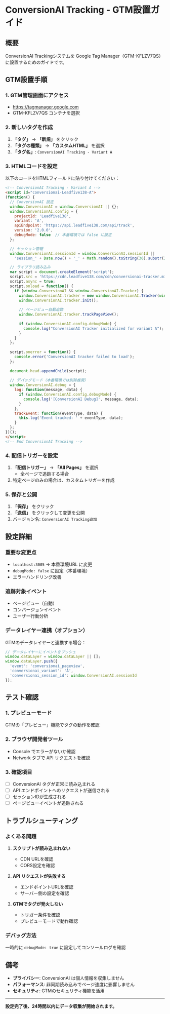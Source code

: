 # ConversionAI Tracking - GTM設置ガイド

## 概要

ConversionAI Trackingシステムを Google Tag Manager（GTM-KFLZV7QS）に設置するためのガイドです。

## GTM設置手順

### 1. GTM管理画面にアクセス
- https://tagmanager.google.com
- GTM-KFLZV7QS コンテナを選択

### 2. 新しいタグを作成
1. **「タグ」** → **「新規」** をクリック
2. **「タグの種類」** → **「カスタムHTML」** を選択
3. **「タグ名」**: `ConversionAI Tracking - Variant A`

### 3. HTMLコードを設定

以下のコードをHTMLフィールドに貼り付けてください：

```html
<!-- ConversionAI Tracking - Variant A -->
<script id="conversionai-Leadfive138-A">
(function() {
  // ConversionAI 設定
  window.ConversionAI = window.ConversionAI || {};
  window.ConversionAI.config = {
    projectId: 'Leadfive138',
    variant: 'A',
    apiEndpoint: 'https://api.leadfive138.com/api/track',
    version: '2.0.0',
    debugMode: false  // 本番環境では false に設定
  };

  // セッション管理
  window.ConversionAI.sessionId = window.ConversionAI.sessionId || 
    'session_' + Date.now() + '_' + Math.random().toString(36).substr(2, 9);

  // ライブラリ読み込み
  var script = document.createElement('script');
  script.src = 'https://cdn.leadfive138.com/cdn/conversionai-tracker.min.js';
  script.async = true;
  script.onload = function() {
    if (window.ConversionAI && window.ConversionAI.Tracker) {
      window.ConversionAI.tracker = new window.ConversionAI.Tracker(window.ConversionAI.config);
      window.ConversionAI.tracker.init();
      
      // ページビュー自動追跡
      window.ConversionAI.tracker.trackPageView();
      
      if (window.ConversionAI.config.debugMode) {
        console.log("ConversionAI Tracker initialized for variant A");
      }
    }
  };
  
  script.onerror = function() {
    console.error('ConversionAI tracker failed to load');
  };
  
  document.head.appendChild(script);
  
  // デバッグモード（本番環境では削除推奨）
  window.ConversionAI.debug = {
    log: function(message, data) {
      if (window.ConversionAI.config.debugMode) {
        console.log('[ConversionAI Debug]', message, data);
      }
    },
    trackEvent: function(eventType, data) {
      this.log('Event tracked: ' + eventType, data);
    }
  };
})();
</script>
<!-- End ConversionAI Tracking -->
```

### 4. 配信トリガーを設定
1. **「配信トリガー」** → **「All Pages」** を選択
   - 全ページで追跡する場合
2. 特定ページのみの場合は、カスタムトリガーを作成

### 5. 保存と公開
1. **「保存」** をクリック
2. **「送信」** をクリックして変更を公開
3. バージョン名: `ConversionAI Tracking追加`

## 設定詳細

### 重要な変更点
- `localhost:3005` → 本番環境URL に変更
- `debugMode: false` に設定（本番環境）
- エラーハンドリング改善

### 追跡対象イベント
- ページビュー（自動）
- コンバージョンイベント
- ユーザー行動分析

### データレイヤー連携（オプション）

GTMのデータレイヤーと連携する場合：

```javascript
// データレイヤーにイベントをプッシュ
window.dataLayer = window.dataLayer || [];
window.dataLayer.push({
  'event': 'conversionai_pageview',
  'conversionai_variant': 'A',
  'conversionai_session_id': window.ConversionAI.sessionId
});
```

## テスト確認

### 1. プレビューモード
GTMの「プレビュー」機能でタグの動作を確認

### 2. ブラウザ開発者ツール
- Console でエラーがないか確認
- Network タブで API リクエストを確認

### 3. 確認項目
- [ ] ConversionAI タグが正常に読み込まれる
- [ ] API エンドポイントへのリクエストが送信される
- [ ] セッションIDが生成される
- [ ] ページビューイベントが追跡される

## トラブルシューティング

### よくある問題
1. **スクリプトが読み込まれない**
   - CDN URLを確認
   - CORS設定を確認

2. **API リクエストが失敗する**
   - エンドポイントURLを確認
   - サーバー側の設定を確認

3. **GTMでタグが発火しない**
   - トリガー条件を確認
   - プレビューモードで動作確認

### デバッグ方法
一時的に `debugMode: true` に設定してコンソールログを確認

## 備考

- **プライバシー**: ConversionAI は個人情報を収集しません
- **パフォーマンス**: 非同期読み込みでページ速度に影響しません
- **セキュリティ**: GTMのセキュリティ機能を活用

---

**設定完了後、24時間以内にデータ収集が開始されます。**